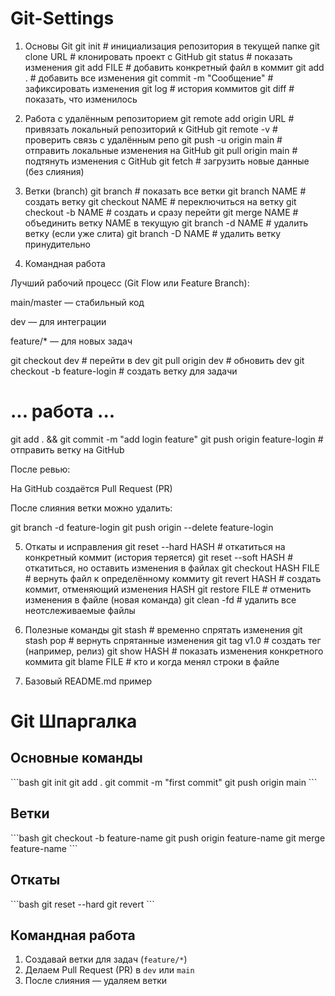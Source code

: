 # Git-Settings

1. Основы Git
git init                     # инициализация репозитория в текущей папке
git clone URL                # клонировать проект с GitHub
git status                   # показать изменения
git add FILE                 # добавить конкретный файл в коммит
git add .                    # добавить все изменения
git commit -m "Сообщение"    # зафиксировать изменения
git log                      # история коммитов
git diff                     # показать, что изменилось

2. Работа с удалённым репозиторием
git remote add origin URL     # привязать локальный репозиторий к GitHub
git remote -v                 # проверить связь с удалённым репо
git push -u origin main       # отправить локальные изменения на GitHub
git pull origin main          # подтянуть изменения с GitHub
git fetch                     # загрузить новые данные (без слияния)

3. Ветки (branch)
git branch                    # показать все ветки
git branch NAME               # создать ветку
git checkout NAME             # переключиться на ветку
git checkout -b NAME          # создать и сразу перейти
git merge NAME                # объединить ветку NAME в текущую
git branch -d NAME            # удалить ветку (если уже слита)
git branch -D NAME            # удалить ветку принудительно

4. Командная работа

Лучший рабочий процесс (Git Flow или Feature Branch):

main/master — стабильный код

dev — для интеграции

feature/* — для новых задач

git checkout dev                 # перейти в dev
git pull origin dev              # обновить dev
git checkout -b feature-login    # создать ветку для задачи
# ... работа ...
git add . && git commit -m "add login feature"
git push origin feature-login    # отправить ветку на GitHub


После ревью:

На GitHub создаётся Pull Request (PR)

После слияния ветки можно удалить:

git branch -d feature-login
git push origin --delete feature-login

5. Откаты и исправления
git reset --hard HASH          # откатиться на конкретный коммит (история теряется)
git reset --soft HASH          # откатиться, но оставить изменения в файлах
git checkout HASH FILE         # вернуть файл к определённому коммиту
git revert HASH                # создать коммит, отменяющий изменения HASH
git restore FILE               # отменить изменения в файле (новая команда)
git clean -fd                  # удалить все неотслеживаемые файлы

6. Полезные команды
git stash                      # временно спрятать изменения
git stash pop                  # вернуть спрятанные изменения
git tag v1.0                   # создать тег (например, релиз)
git show HASH                  # показать изменения конкретного коммита
git blame FILE                 # кто и когда менял строки в файле

7. Базовый README.md пример
# Git Шпаргалка

## Основные команды
\`\`\`bash
git init
git add .
git commit -m "first commit"
git push origin main
\`\`\`

## Ветки
\`\`\`bash
git checkout -b feature-name
git push origin feature-name
git merge feature-name
\`\`\`

## Откаты
\`\`\`bash
git reset --hard <hash>
git revert <hash>
\`\`\`

## Командная работа
1. Создавай ветки для задач (`feature/*`)
2. Делаем Pull Request (PR) в `dev` или `main`
3. После слияния — удаляем ветки
